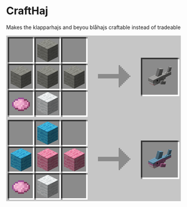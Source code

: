 # CraftHaj

Makes the klapparhajs and beyou blåhajs craftable instead of tradeable

![Recipes](recipes.png)